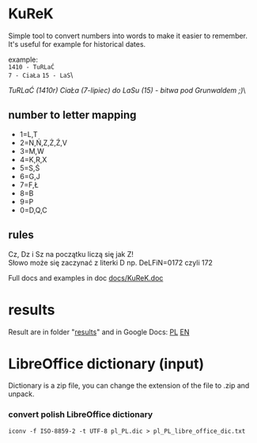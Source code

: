 # KuReK

Simple tool to convert numbers into words to make it easier to remember. It's useful for example for historical dates.

example:\
`1410 - TuRLaĆ`\
`7 - CiaŁa`
`15 - LaS`\

_TuRLaĆ (1410r) CiaŁa (7-lipiec) do LaSu (15) - bitwa pod Grunwaldem ;)_\

## number to letter mapping

- 1=L,T
- 2=N,Ń,Z,Ż,Ź,V
- 3=M,W
- 4=K,R,X
- 5=S,Ś
- 6=G,J
- 7=F,Ł
- 8=B
- 9=P
- 0=D,Q,C

## rules

Cz, Dz i Sz na początku liczą się jak Z!\
Słowo może się zaczynać z literki D np. DeLFiN=0172 czyli 172

Full docs and examples in doc [docs/KuReK.doc](docs/KuReK.doc)

# results

Result are in folder "[results](results)" and in Google Docs:
[PL](https://docs.google.com/spreadsheets/d/1pWFXwH81k_eqZrzDV7Nwe6LsNO2jkEKUL8y2ubH7nuI/edit?usp=sharing)
[EN](https://docs.google.com/spreadsheets/d/1eFLel0MpZb43vSTwjhtnLvegdvVvtheQYjhlNu7H7N8/edit?usp=sharing)

# LibreOffice dictionary (input)

Dictionary is a zip file, you can change the extension of the file to .zip and unpack.

### convert polish LibreOffice dictionary

`iconv -f ISO-8859-2 -t UTF-8 pl_PL.dic > pl_PL_libre_office_dic.txt`

